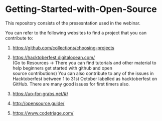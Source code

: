 # Getting-Started-with-Open-Source
This repository consists of the presesntation used in the webinar.

You can refer to the following websites to find a project that you can contribute to:
1. https://github.com/collections/choosing-projects
2. https://hacktoberfest.digitalocean.com/   
   (Go to Resources -> There you can find tutorials and other material to help beginners get started with github and open         
    source contributions)
    You can also contribute to any of the issues in Hacktoberfest between 1 to 31st October labelled as hacktoberfest on GitHub.
    There are many good issues for first timers also.
    
3. https://up-for-grabs.net/#/
4. http://opensource.guide/
5. https://www.codetriage.com/
